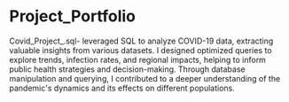# Project_Portfolio
Covid_Project_.sql- leveraged SQL to analyze COVID-19 data, extracting valuable insights from various datasets. I designed optimized queries to explore trends, infection rates, and regional impacts, helping to inform public health strategies and decision-making. Through database manipulation and querying, I contributed to a deeper understanding of the pandemic's dynamics and its effects on different populations.
